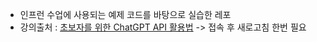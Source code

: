 - 인프런 수업에 사용되는 예제 코드를 바탕으로 실습한 레포
- 강의출처 : [초보자를 위한 ChatGPT API 활용법](https://www.inflearn.com/course/%EC%B4%88%EB%B3%B4%EC%9E%90%EB%A5%BC-%EC%9C%84%ED%95%9C-chatgpt-api-%ED%99%9C%EC%9A%A9%EB%B2%95) -> 접속 후 새로고침 한번 필요
